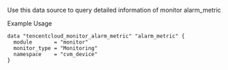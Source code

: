 Use this data source to query detailed information of monitor alarm_metric

Example Usage

```hcl
data "tencentcloud_monitor_alarm_metric" "alarm_metric" {
  module       = "monitor"
  monitor_type = "Monitoring"
  namespace    = "cvm_device"
}
```